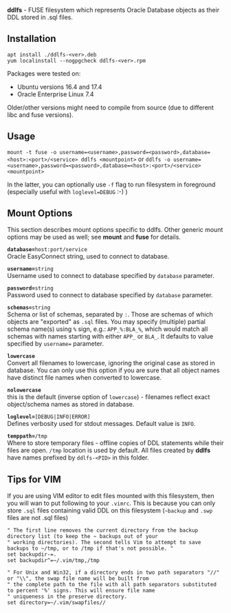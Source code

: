 
**ddlfs** - FUSE filesystem which represents Oracle Database objects as their DDL stored in .sql files.


Installation
------------
`apt install ./ddlfs-<ver>.deb`  
`yum localinstall --nogpgcheck ddlfs-<ver>.rpm`

Packages were tested on:

* Ubuntu versions 16.4 and 17.4
* Oracle Enterprise Linux 7.4

Older/other versions might need to compile from source (due to different libc and fuse versions).


Usage
-----
`mount -t fuse -o username=<username>,password=<password>,database=<host>:<port>/<service> ddlfs <mountpoint>`
or
`ddlfs -o username=<username>,password=<password>,database=<host>:<port>/<service> <mountpoint>`

In the latter, you can optionally use `-f` flag to run filesystem in foreground (especially useful with `loglevel=DEBUG` :-) )


Mount Options
-------------

This section describes mount options specific to
ddlfs. Other generic mount options may be used as well; see **mount** and **fuse** for details.


**`database=`**`host:port/service`  
Oracle EasyConnect string, used to connect to database.

**`username=`**`string`  
Username used to connect to database specified by `database` parameter.

**`password=`**`string`  
Password used to connect to database specified by `database` parameter.

**`schemas=`**`string`  
Schema or list of schemas, separated by `:`. Those are schemas of which objects are "exported" as `.sql` files. You may specify (multiple) partial schema name(s) using `%`
sign, e.g.: `APP_%:BLA_%`, which would match all schemas with names starting with either `APP_` or `BLA_`. It defaults to value specified by `username=` parameter.

**`lowercase`**  
Convert all filenames to lowercase, ignoring the original case as stored in database. You can only use this option if you are sure that all object names have distinct file names when converted to lowercase.

**`nolowercase`**  
this is the default (inverse option of `lowercase`) - filenames reflect exact 
object/schema names as stored in database. 

**`loglevel=`**`[DEBUG|INFO|ERROR]`  
Defines verbosity used for stdout messages. Default value is `INFO`.

**`temppath=`**`/tmp`  
Where to store temporary files - offline copies of DDL statements while their files are open. 
`/tmp` location is used by default. All files created by **ddlfs** have names prefixed by `ddlfs-<PID>` in this folder.


Tips for VIM
------------
If you are using VIM editor to edit files mounted with this filesystem, then you will wan to put following to your `.vimrc`.
This is because you can only store `.sql` files containing valid DDL on this filesystem (`~backup` and `.swp` files are not .sql files)

```
" The first line removes the current directory from the backup directory list (to keep the ~ backups out of your
" working directories). The second tells Vim to attempt to save backups to ~/tmp, or to /tmp if that's not possible. "
set backupdir-=.
set backupdir^=~/.vim/tmp,/tmp
```

```
" For Unix and Win32, if a directory ends in two path separators "//" or "\\", the swap file name will be built from
" the complete path to the file with all path separators substituted to percent '%' signs. This will ensure file name
" uniqueness in the preserve directory.
set directory=~/.vim/swapfiles//
```

